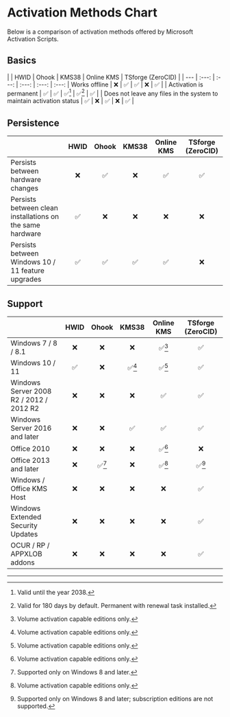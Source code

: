 # Activation Methods Chart

Below is a comparison of activation methods offered by Microsoft Activation Scripts.

Basics
------
| | HWID | Ohook | KMS38 | Online KMS | TSforge (ZeroCID) |
| --- | :---: | :---: | :---: | :---: | :---: | Works offline | ❌ | ✅ | ✅ | ❌ | ✅ |
| Activation is permanent | ✅ | ✅ | ✅[^1] | ✅[^2] | ✅ |
| Does not leave any files in the system to maintain activation status | ✅ | ❌ | ✅ | ❌ | ✅ |

Persistence
-----------
| | HWID | Ohook | KMS38 | Online KMS | TSforge (ZeroCID) |
| --- | :---: | :---: | :---: | :---: | :---: |
| Persists between hardware changes | ❌ | ✅ | ❌ | ✅ | ✅ |
| Persists between clean installations on the same hardware | ✅ | ❌ | ❌ | ❌ | ❌ |
| Persists between Windows 10 / 11 feature upgrades | ✅ | ✅ | ✅ | ✅ | ❌ |

Support
-------
| | HWID | Ohook | KMS38 | Online KMS | TSforge (ZeroCID) |
| --- | :---: | :---: | :---: | :---: | :---: |
| Windows 7 / 8 / 8.1 | ❌ | ❌ | ❌ | ✅[^3] | ✅ |
| Windows 10 / 11 | ✅ | ❌ | ✅[^3] | ✅[^3] | ✅ |
| Windows Server 2008 R2 / 2012 / 2012 R2 | ❌ | ❌ | ❌ | ✅ | ✅ |
| Windows Server 2016 and later | ❌ | ❌ | ✅ | ✅ | ✅ |
| Office 2010 | ❌ | ❌ | ❌ | ✅[^3] | ❌ |
| Office 2013 and later | ❌ | ✅[^4] | ❌ | ✅[^3] | ✅[^5] |
| Windows / Office KMS Host | ❌ | ❌ | ❌ | ❌ | ✅ |
| Windows Extended Security Updates | ❌ | ❌ | ❌ | ❌ | ✅ |
| OCUR / RP / APPXLOB addons | ❌ | ❌ | ❌ | ❌ | ✅ |

---

[^1]: Valid until the year 2038.
[^2]: Valid for 180 days by default. Permanent with renewal task installed.
[^3]: Volume activation capable editions only.
[^4]: Supported only on Windows 8 and later.
[^5]: Supported only on Windows 8 and later; subscription editions are not supported.
